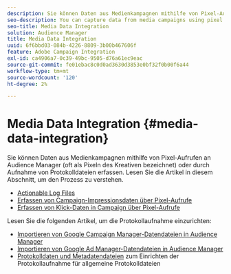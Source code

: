 ```yaml
---
description: Sie können Daten aus Medienkampagnen mithilfe von Pixel-Aufrufen an Audience Manager (oft als Pixeln des Kreativen bezeichnet) oder durch Aufnahme von Protokolldateien erfassen.
seo-description: You can capture data from media campaigns using pixel calls to Audience Manager (often called pixeling the creative) or by ingesting log files.
seo-title: Media Data Integration
solution: Audience Manager
title: Media Data Integration
uuid: 6f6bbd03-084b-4226-8809-3b00b467606f
feature: Adobe Campaign Integration
exl-id: ca4906a7-0c39-49bc-9505-d76a61ec9eac
source-git-commit: fe01ebac8c0d0ad3630d3853e0bf32f0b00f6a44
workflow-type: tm+mt
source-wordcount: '120'
ht-degree: 2%

---
```


# Media Data Integration {#media-data-integration}

Sie können Daten aus Medienkampagnen mithilfe von Pixel-Aufrufen an Audience Manager (oft als Pixeln des Kreativen bezeichnet) oder durch Aufnahme von Protokolldateien erfassen. Lesen Sie die Artikel in diesem Abschnitt, um den Prozess zu verstehen.

<!-- c_camp_data_int.xml -->

* [Actionable Log Files](/help/using/integration/media-data-integration/actionable-log-files.md)
* [Erfassen von Campaign-Impressionsdaten über Pixel-Aufrufe](/help/using/integration/media-data-integration/impression-data-pixels.md)
* [Erfassen von Klick-Daten in Campaign über Pixel-Aufrufe](/help/using/integration/media-data-integration/click-data-pixels.md)

Lesen Sie die folgenden Artikel, um die Protokollaufnahme einzurichten:

* [Importieren von Google Campaign Manager-Datendateien in Audience Manager](/help/using/reporting/audience-optimization-reports/aor-advertisers/import-dcm.md)
* [Importieren von Google Ad Manager-Datendateien in Audience Manager](/help/using/reporting/audience-optimization-reports/aor-publishers/import-dfp.md)
* [Protokolldaten und Metadatendateien](/help/using/reporting/audience-optimization-reports/metadata-files-intro/metadata-files-intro.md) zum Einrichten der Protokollaufnahme für allgemeine Protokolldateien
